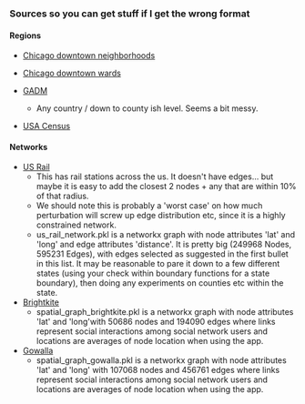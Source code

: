 ### Sources so you can get stuff if I get the wrong format

#### Regions
- [Chicago downtown neighborhoods](https://data.cityofchicago.org/Facilities-Geographic-Boundaries/Boundaries-Neighborhoods/bbvz-uum9)
- [Chicago downtown wards](https://data.cityofchicago.org/Facilities-Geographic-Boundaries/Boundaries-Wards-2015-2023-/sp34-6z76)

- [GADM](https://gadm.org/maps.html)
  - Any country / down to county ish level. Seems a bit messy.

- [USA Census](https://www.census.gov/geographies/mapping-files/time-series/geo/carto-boundary-file.html)

#### Networks
- [US Rail](https://data-usdot.opendata.arcgis.com/datasets/usdot%3A%3Anorth-american-rail-network-nodes/about)
  - This has rail stations across the us. It doesn't have edges... but maybe it is easy to add the closest 2 nodes + any that are within 10% of that radius.
  - We should note this is probably a 'worst case' on how much perturbation will screw up edge distribution etc, since it is a highly constrained network.
  - us_rail_network.pkl is a networkx graph with node attributes 'lat' and 'long' and edge attributes 'distance'. It is pretty big (249968 Nodes, 595231 Edges), with edges selected as suggested in the first bullet in this list. It may be reasonable to pare it down to a few different states (using your check within boundary functions for a state boundary), then doing any experiments on counties etc within the state.
- [Brightkite](https://snap.stanford.edu/data/loc-Brightkite.html)
  - spatial_graph_brightkite.pkl is a networkx graph with node attributes 'lat' and 'long'with 50686 nodes and 194090 edges where links represent social interactions among social network users and locations are averages of node location when using the app.
- [Gowalla](https://snap.stanford.edu/data/loc-Gowalla.html)
  - spatial_graph_gowalla.pkl is a networkx graph with node attributes 'lat' and 'long' with 107068 nodes and 456761 edges where links represent social interactions among social network users and locations are averages of node location when using the app.